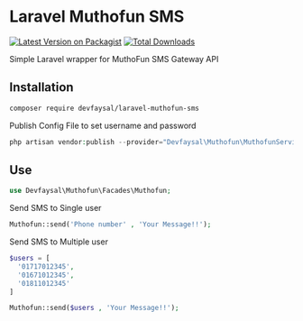# Laravel Muthofun SMS
[![Latest Version on Packagist](https://img.shields.io/packagist/v/devfaysal/laravel-muthofun-sms.svg)](https://packagist.org/packages/devfaysal/laravel-muthofun-sms)
[![Total Downloads](https://img.shields.io/packagist/dt/devfaysal/laravel-muthofun-sms.svg)](https://packagist.org/packages/devfaysal/laravel-muthofun-sms)

Simple Laravel wrapper for MuthoFun SMS Gateway API

## Installation

```bash
composer require devfaysal/laravel-muthofun-sms
```

Publish Config File to set username and password

```php 
php artisan vendor:publish --provider="Devfaysal\Muthofun\MuthofunServiceProvider" 
```


## Use
```php 
use Devfaysal\Muthofun\Facades\Muthofun; 
```

Send SMS to Single user

```php 
Muthofun::send('Phone number' , 'Your Message!!');
```

Send SMS to Multiple user

```php
$users = [
  '01717012345', 
  '01671012345', 
  '01811012345'
]

Muthofun::send($users , 'Your Message!!');

```
